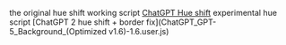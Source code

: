 the original hue shift working script
[ChatGPT Hue shift](ChatGPT_GPT-5_Announcement_Background_(Hue-Shift-Edition)-1.3.user.js)
experimental hue script
[ChatGPT 2 hue shift + border fix](ChatGPT_GPT-5_Background_(Optimized v1.6)-1.6.user.js)
